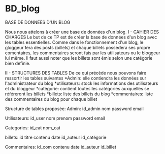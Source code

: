 # BD_blog

BASE DE DONNEES D'UN BLOG

Nous nous attelons à créer une base de données d'un blog.
I - CAHIER DES CHARGES
Le but de ce TP est de créer la base de données d'un blog avec les tables essentielles.
Comme dans le fonctionnement d'un blog, le gloggeur fera des posts (billets) et chaque billets possedera ses propre comentaires, les commentaires seront fais par les utilisateurs ou le bloggeur lui même. Il faut aussi noter que les billets sont émis selon une catégorie bien definie.

II - STRUCTURES DES TABLES
De ce qui précède nous pouvons faire ressortir les tables suivantes
*Admin: elle contiendra les données sur l'administrateur du blog
*utilisateurs: stock les informations des utilisateurs et du bloggeur
*catégorie: contient toutes les catégories auxquelles se référeront les billets
*billets: liste des billets du blog
*commentaires:  liste des commentaires du blog pour chaque billet 

Structure de tables proposée:
Admin:
id_admin
nom
password
email

Utilisateurs:
id_user
nom
prenom
password
email

Categories:
id_cat
nom_cat

billets:
id
titre
contenu
date
id_auteur
id_catégorie

Commentaires:
id_com
contenu
date
id_auteur
id_billet
